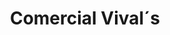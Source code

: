 ---
title: "Comercial Vival´s"
url: /tomelloso/comercial-vival-s/
shop: suministros de peluquería
---